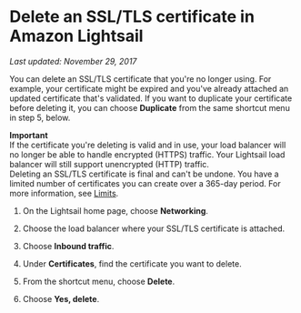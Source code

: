 # Delete an SSL/TLS certificate in Amazon Lightsail<a name="delete-tls-ssl-certificate-lightsail-load-balancer-https"></a>

 *Last updated: November 29, 2017* 

You can delete an SSL/TLS certificate that you're no longer using\. For example, your certificate might be expired and you've already attached an updated certificate that's validated\. If you want to duplicate your certificate before deleting it, you can choose **Duplicate** from the same shortcut menu in step 5, below\.

**Important**  
If the certificate you're deleting is valid and in use, your load balancer will no longer be able to handle encrypted \(HTTPS\) traffic\. Your Lightsail load balancer will still support unencrypted \(HTTP\) traffic\.  
Deleting an SSL/TLS certificate is final and can't be undone\. You have a limited number of certificates you can create over a 365\-day period\. For more information, see [Limits](http://docs.aws.amazon.com/acm/latest/userguide/acm-limits.html)\.

1. On the Lightsail home page, choose **Networking**\.

1. Choose the load balancer where your SSL/TLS certificate is attached\.

1. Choose **Inbound traffic**\.

1. Under **Certificates**, find the certificate you want to delete\.

1. From the shortcut menu, choose **Delete**\.

1. Choose **Yes, delete**\.